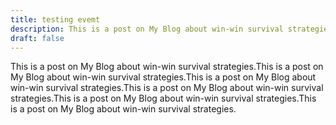 ```yaml
---
title: testing evemt
description: This is a post on My Blog about win-win survival strategies.
draft: false
---
```

This is a post on My Blog about win-win survival strategies.This is a post on My Blog about win-win survival strategies.This is a post on My Blog about win-win survival strategies.This is a post on My Blog about win-win survival strategies.This is a post on My Blog about win-win survival strategies.This is a post on My Blog about win-win survival strategies.